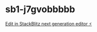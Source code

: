 # sb1-j7gvobbbbb

[Edit in StackBlitz next generation editor ⚡️](https://stackblitz.com/~/github.com/tven99/sb1-j7gvobbbbb)